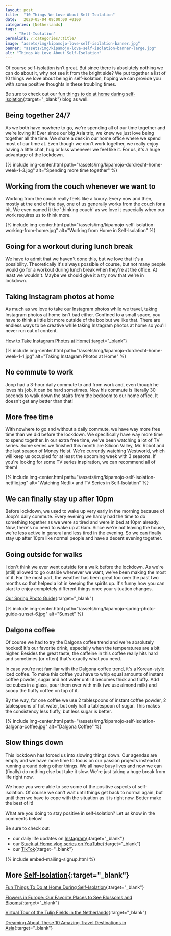 ```yaml
---
layout: post
title:  "10 Things We Love About Self-Isolation"
date:   2020-05-04 09:00:00 +0100
categories: [Netherlands]
tags:
    - "Self-Isolation"
permalink: /:categories/:title/
image: "assets/img/kipamojo-love-self-isolation-banner.jpg"
banner: "assets/img/kipamojo-love-self-isolation-banner-large.jpg"
alt: "Things We Love About Self-Isolation"
---
```


Of course self-isolation isn’t great. But since there is absolutely nothing we can do about it, why not see it from the bright side? We put together a list of 10 things we love about being in self-isolation, hoping we can provide you with some positive thoughts in these troubling times. 

Be sure to check out our [fun things to do at home during self-isolation][things to do si]{:target="_blank"}  blog as well.

## Being together 24/7

As we both have nowhere to go, we're spending all of our time together and we’re loving it! Ever since our big Asia trip, we knew we just love being together all the time. We share a desk in our home office where we spend most of our time at. Even though we don't work together, we really enjoy having a little chat, hug or kiss whenever we feel like it. For us, it's a huge advantage of the lockdown. 

{% include img-center.html path="/assets/img/kipamojo-dordrecht-home-week-1-3.jpg" alt="Spending more time together" %} 

## Working from the couch whenever we want to 

Working from the couch really feels like a luxury. Every now and then, mostly at the end of the day, one of us generally works from the couch for a bit. We even named it the 'thinking couch' as we love it especially when our work requires us to think more. 

{% include img-center.html path="/assets/img/kipamojo-self-isolation-working-from-home.jpg" alt="Working from Home in Self-Isolation" %} 

## Going for a workout during lunch break 

We have to admit that we haven't done this, but we love that it's a possibility. Theoretically it's always possible of course, but not many people would go for a workout during lunch break when they're at the office. At least we wouldn't. Maybe we should give it a try now that we're in lockdown. 

## Taking Instagram photos at home

As much as we love to take our Instagram photos while we travel, taking Instagram photos at home isn't bad either. Confined to a small space, you have to think a little bit more outside of the box but we like that. There are endless ways to be creative while taking Instagram photos at home so you'll never run out of content. 

[How to Take Instagram Photos at Home][insta photos video]{:target="_blank"} 

{% include img-center.html path="/assets/img/kipamojo-dordrecht-home-week-1-1.jpg" alt="Taking Instagram Photos at Home" %} 

## No commute to work 

Joop had a 3-hour daily commute to and from work and, even though he loves his job, it can be hard sometimes. Now his commute is literally 30 seconds to walk down the stairs from the bedroom to our home office. It doesn't get any better than that! 

## More free time 

With nowhere to go and without a daily commute, we have way more free time than we did before the lockdown. We specifically have way more time to spend together. In our extra free time, we've been watching a lot of TV series. Some series we finished this month are Silicon Valley, Mr. Robot and the last season of Money Heist. We're currently watching Westworld, which will keep us occupied for at least the upcoming week with 3 seasons. If you're looking for some TV series inspiration, we can recommend all of them! 

{% include img-center.html path="/assets/img/kipamojo-self-isolation-netflix.jpg" alt="Watching Netflix and TV Series in Self-Isolation" %} 

## We can finally stay up after 10pm 

Before lockdown, we used to wake up very early in the morning because of Joop's daily commute. Every evening we hardly had the time to do something together as we were so tired and were in bed at 10pm already. Now, there's no need to wake up at 6am. Since we're not leaving the house, we're less active in general and less tired in the evening. So we can finally stay up after 10pm like normal people and have a decent evening together. 

## Going outside for walks

I don't think we ever went outside for a walk before the lockdown. As we're (still) allowed to go outside whenever we want, we've been making the most of it. For the most part, the weather has been great too over the past two months so that helped a lot in keeping the spirits up. It's funny how you can start to enjoy completely different things once your situation changes. 

[Our Spring Photo Guide][spring photo guide]{:target="_blank"} 

{% include img-center.html path="/assets/img/kipamojo-spring-photo-guide-sunset-6.jpg" alt="Sunset" %} 

## Dalgona coffee

Of course we had to try the Dalgona coffee trend and we're absolutely hooked! It's our favorite drink, especially when the temperatures are a bit higher. Besides the great taste, the caffeine in this coffee really hits hard and sometimes (or often) that's exactly what you need. 

In case you're not familiar with the Dalgona coffee trend, it's a Korean-style iced coffee. To make this coffee you have to whip equal amounts of instant coffee powder, sugar and hot water until it becomes thick and fluffy. Add ice cubes in a glass, pour them over with milk (we use almond milk) and scoop the fluffy coffee on top of it. 

By the way, for one coffee we use 2 tablespoons of instant coffee powder, 2 tablespoons of hot water, but only half a tablespoon of sugar. This makes the consistency less fluffy, but less sugar is better. 

{% include img-center.html path="/assets/img/kipamojo-self-isolation-dalgona-coffee.jpg" alt="Dalgona Coffee" %} 

## Slow things down 

This lockdown has forced us into slowing things down. Our agendas are empty and we have more time to focus on our passion projects instead of running around doing other things. We all have busy lives and now we can (finally) do nothing else but take it slow. We're just taking a huge break from life right now. 

We hope you were able to see some of the positive aspects of self-isolation. Of course we can't wait until things get back to normal again, but until then we have to cope with the situation as it is right now. Better make the best of it! 

What are you doing to stay positive in self-isolation? Let us know in the comments below! 

Be sure to check out:
- our daily life updates on [Instagram][instagram]{:target="_blank"}
- our [Stuck at Home vlog series on YouTube][kipamojo youtube]{:target="_blank"}
- our [TikTok][kipamojo tiktok]{:target="_blank"}

{% include embed-mailing-signup.html %}

## More [Self-Isolation][self-isolation]{:target="_blank"}

[Fun Things To Do at Home During Self-Isolation][things to do si]{:target="_blank"}

[Flowers in Europe: Our Favorite Places to See Blossoms and Blooms][flowers europe]{:target="_blank"}

[Virtual Tour of the Tulip Fields in the Netherlands][virtual tulips]{:target="_blank"}

[Dreaming About These 10 Amazing Travel Destinations in Asia][asia amazing travel dest]{:target="_blank"}

[things to do si]: https://kipamojo.world/netherlands/Fun-Things-To-Do-at-Home-During-Self-Isolation/
[flowers europe]: https://kipamojo.world/europe/Flowers-in-Europe-Our-Favorite-Places-to-See-Blossoms-and-Blooms/ 
[self-isolation]: https://kipamojo.world/tags.html#self-isolation 
[instagram]: https://instagram.com/kipamojo 
[kipamojo youtube]: https://www.youtube.com/channel/UC1k4_eUajFuNQSgSf1MiFXg 
[kipamojo tiktok]: https://www.tiktok.com/@kipamojo 
[virtual tulips]: https://kipamojo.world/netherlands/Virtual-Tour-of-the-Tulip-Fields-in-the-Netherlands/ 
[asia amazing travel dest]: https://kipamojo.world/asia/Amazing-Travel-Destinations-in-Asia/ 

[insta photos video]: https://youtu.be/Hvxk9ZgFZDg 
[spring photo guide]: https://kipamojo.world/netherlands/Our-Spring-Photo-Guide/ 
